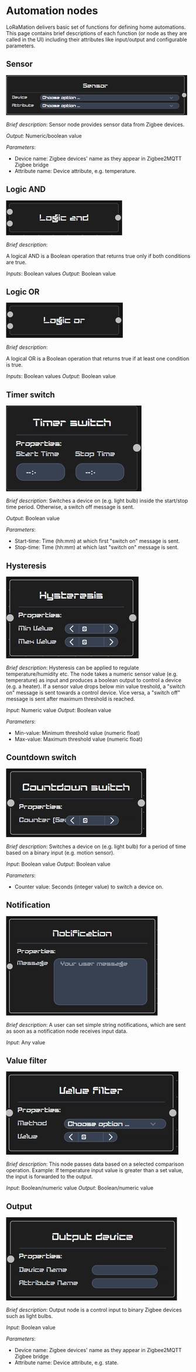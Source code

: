 # Automation nodes

LoRaMation delivers basic set of functions for defining home automations. This page contains brief descriptions of each function (or node as they are called in the UI)
including their attributes like input/output and configurable parameters.

## Sensor

![Sensor](../assets/uinode_sensor.png)

*Brief description*:
Sensor node provides sensor data from Zigbee devices. 

*Output*: Numeric/boolean value

*Parameters*:

- Device name: Zigbee devices' name as they appear in Zigbee2MQTT Zigbee bridge
- Attribute name: Device attribute, e.g. temperature.

## Logic AND

![And](../assets/uinode_and.png)

*Brief description*:
<!-- Logical AND function for boolean data. -->
A logical AND is a Boolean operation that returns true only if both conditions are true.

*Inputs*: Boolean values
*Output*: Boolean value

## Logic OR

![Or](../assets/uinode_or.png)

*Brief description*:
<!-- Logical OR function for boolean data. -->
A logical OR is a Boolean operation that returns true if at least one condition is true.

*Inputs*: Boolean values
*Output*: Boolean value

## Timer switch

![Timer](../assets/uinode_timer_switch.png)

*Brief description*:
Switches a device on (e.g. light bulb) inside the start/stop time period. Otherwise, a switch off message is sent.

*Output*: Boolean value

*Parameters*:

- Start-time: Time (hh:mm) at which first "switch on" message is sent.
- Stop-time: Time (hh:mm) at which last "switch on" message is sent.

## Hysteresis

![Hysteresis](../assets/uinode_hysteresis.png)

*Brief description*:
Hysteresis can be applied to regulate temperature/humidity etc.  The node takes a numeric sensor value (e.g. temperature) as input
and produces a boolean output to control a device (e.g. a heater). If a sensor value drops below min value treshold, a "switch on" message is sent towards a control device. Vice versa, a "switch off" message is sent after maximum threshold is reached.

*Input*: Numeric value
*Output*: Boolean value

*Parameters*:

- Min-value: Minimum threshold value (numeric float)
- Max-value: Maximum threshold value (numeric float)

## Countdown switch

![Countdown](../assets/uinode_countdown.png)

*Brief description*:
Switches a device on (e.g. light bulb) for a period of time based on a binary input (e.g. motion sensor).

*Input*: Boolean value
*Output*: Boolean value

*Parameters*:

- Counter value: Seconds (integer value) to switch a device on.

## Notification

![Notification](../assets/uinode_notification.png)

*Brief description*:
A user can set simple string notifications, which are sent as soon as a notification node receives input data.

*Input*: Any value

## Value filter

![Notification](../assets/uinode_value_filter.png)

*Brief description*:
This node passes data based on a selected comparison operation. Example: If temperature input value is greater than a set value, the
input is forwarded to the output. 

*Input*: Boolean/numeric value
*Output*: Boolean/numeric value

## Output

![Output](../assets/uinode_output_device.png)

*Brief description*:
Output node is a control input to binary Zigbee devices such as light bulbs. 

*Input*: Boolean value

*Parameters*:

- Device name: Zigbee devices' name as they appear in Zigbee2MQTT Zigbee bridge
- Attribute name: Device attribute, e.g. state.